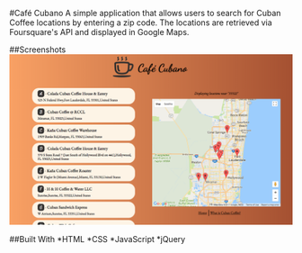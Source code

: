 #Café Cubano
A simple application that allows users to search for Cuban Coffee locations by entering a zip code. The locations are retrieved via Foursquare's API and displayed in Google Maps.  

##Screenshots
![Image of results page](screenshots/results.png?raw=true "Results Page")

##Built With
*HTML
*CSS
*JavaScript
*jQuery
